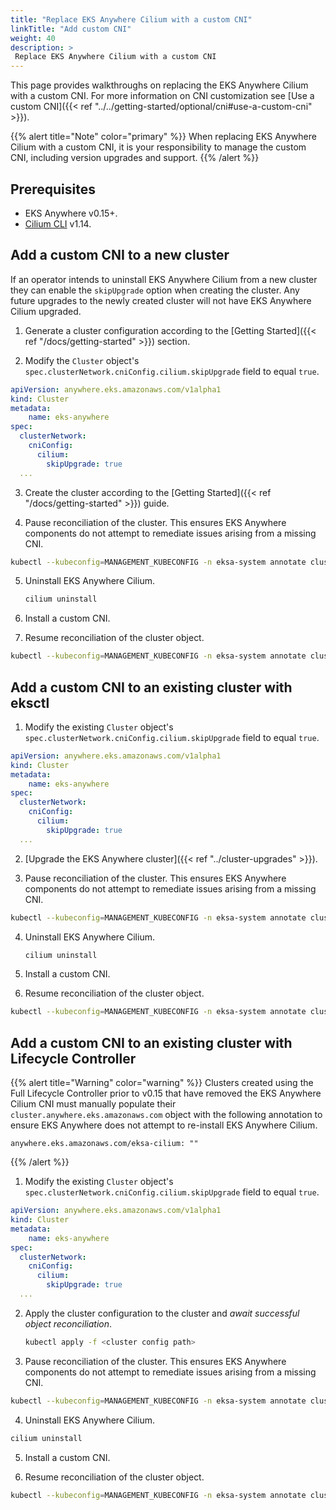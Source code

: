 ```yaml
---
title: "Replace EKS Anywhere Cilium with a custom CNI"
linkTitle: "Add custom CNI"
weight: 40
description: >
 Replace EKS Anywhere Cilium with a custom CNI
---
```


This page provides walkthroughs on replacing the EKS Anywhere Cilium with a custom CNI. 
For more information on CNI customization see [Use a custom CNI]({{< ref "../../getting-started/optional/cni#use-a-custom-cni"  >}}).

{{% alert title="Note" color="primary" %}}
When replacing EKS Anywhere Cilium with a custom CNI, it is your responsibility to manage the custom CNI, including version upgrades and support.
{{% /alert %}}

## Prerequisites

* EKS Anywhere v0.15+.
* [Cilium CLI](https://github.com/cilium/cilium-cli) v1.14.

## Add a custom CNI to a new cluster

If an operator intends to uninstall EKS Anywhere Cilium from a new cluster they can enable the `skipUpgrade` option when creating the cluster. 
Any future upgrades to the newly created cluster will not have EKS Anywhere Cilium upgraded.

1. Generate a cluster configuration according to the [Getting Started]({{< ref "/docs/getting-started" >}}) section.

2. Modify the `Cluster` object's `spec.clusterNetwork.cniConfig.cilium.skipUpgrade` field to equal `true`.

  ```yaml
  apiVersion: anywhere.eks.amazonaws.com/v1alpha1
  kind: Cluster
  metadata:
      name: eks-anywhere
  spec:
    clusterNetwork:
      cniConfig:
        cilium:
          skipUpgrade: true
    ...
  ```

3. Create the cluster according to the [Getting Started]({{< ref "/docs/getting-started" >}}) guide.

4. Pause reconciliation of the cluster. This ensures EKS Anywhere components do not attempt to remediate issues arising from a missing CNI.

  ```bash
  kubectl --kubeconfig=MANAGEMENT_KUBECONFIG -n eksa-system annotate clusters.cluster.x-k8s.io WORKLOAD_CLUSTER_NAME cluster.x-k8s.io/paused=true
  ```

5. Uninstall EKS Anywhere Cilium.

    ```bash
    cilium uninstall
    ```

6. Install a custom CNI.

7. Resume reconciliation of the cluster object.

  ```bash
  kubectl --kubeconfig=MANAGEMENT_KUBECONFIG -n eksa-system annotate clusters.cluster.x-k8s.io WORKLOAD_CLUSTER_NAME cluster.x-k8s.io/paused-
  ```

## Add a custom CNI to an existing cluster with eksctl

1. Modify the existing `Cluster` object's `spec.clusterNetwork.cniConfig.cilium.skipUpgrade` field to equal `true`.

  ```yaml
  apiVersion: anywhere.eks.amazonaws.com/v1alpha1
  kind: Cluster
  metadata:
      name: eks-anywhere
  spec:
    clusterNetwork:
      cniConfig:
        cilium:
          skipUpgrade: true
    ...
  ```

2. [Upgrade the EKS Anywhere cluster]({{< ref "../cluster-upgrades" >}}).

3. Pause reconciliation of the cluster. This ensures EKS Anywhere components do not attempt to remediate issues arising from a missing CNI.

  ```bash
  kubectl --kubeconfig=MANAGEMENT_KUBECONFIG -n eksa-system annotate clusters.cluster.x-k8s.io WORKLOAD_CLUSTER_NAME cluster.x-k8s.io/paused=true
  ```

4. Uninstall EKS Anywhere Cilium.

    ```bash
    cilium uninstall
    ```

5. Install a custom CNI.

6. Resume reconciliation of the cluster object.

  ```bash
  kubectl --kubeconfig=MANAGEMENT_KUBECONFIG -n eksa-system annotate clusters.cluster.x-k8s.io WORKLOAD_CLUSTER_NAME cluster.x-k8s.io/paused-
  ```

## Add a custom CNI to an existing cluster with Lifecycle Controller

{{% alert title="Warning" color="warning" %}}
Clusters created using the Full Lifecycle Controller prior to v0.15 that have removed the EKS Anywhere Cilium CNI must manually populate their `cluster.anywhere.eks.amazonaws.com` object with the following annotation to ensure EKS Anywhere does not attempt to re-install EKS Anywhere Cilium.

```
anywhere.eks.amazonaws.com/eksa-cilium: ""
```
{{% /alert %}}

1. Modify the existing `Cluster` object's `spec.clusterNetwork.cniConfig.cilium.skipUpgrade` field to equal `true`.

  ```yaml
  apiVersion: anywhere.eks.amazonaws.com/v1alpha1
  kind: Cluster
  metadata:
      name: eks-anywhere
  spec:
    clusterNetwork:
      cniConfig:
        cilium:
          skipUpgrade: true
    ...
  ```

2. Apply the cluster configuration to the cluster and _await successful object reconciliation_.

    ```bash
    kubectl apply -f <cluster config path>
    ```

3. Pause reconciliation of the cluster. This ensures EKS Anywhere components do not attempt to remediate issues arising from a missing CNI.

  ```bash
  kubectl --kubeconfig=MANAGEMENT_KUBECONFIG -n eksa-system annotate clusters.cluster.x-k8s.io WORKLOAD_CLUSTER_NAME cluster.x-k8s.io/paused=true
  ```

4. Uninstall EKS Anywhere Cilium.

  ```bash
  cilium uninstall
  ```

5. Install a custom CNI.

6. Resume reconciliation of the cluster object.

  ```bash
  kubectl --kubeconfig=MANAGEMENT_KUBECONFIG -n eksa-system annotate clusters.cluster.x-k8s.io WORKLOAD_CLUSTER_NAME cluster.x-k8s.io/paused-
  ```
